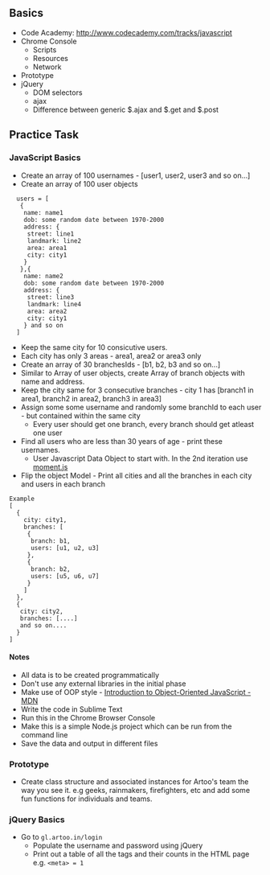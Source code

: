 ## Basics
* Code Academy: http://www.codecademy.com/tracks/javascript
* Chrome Console
  * Scripts
  * Resources
  * Network
* Prototype
* jQuery
  * DOM selectors
  * ajax
  * Difference between generic $.ajax and $.get and $.post

## Practice Task

### JavaScript Basics
* Create an array of 100 usernames - [user1, user2, user3 and so on...]
* Create an array of 100 user objects

```
  users = [
   {
    name: name1
    dob: some random date between 1970-2000
    address: {
     street: line1
     landmark: line2
     area: area1
     city: city1
    }
   },{
    name: name2
    dob: some random date between 1970-2000
    address: {
     street: line3
     landmark: line4
     area: area2
     city: city1
    } and so on
  ]
```

* Keep the same city for 10 consicutive users.
* Each city has only 3 areas - area1, area2 or area3 only
* Create an array of 30 branchesIds - [b1, b2, b3 and so on...]
* Similar to Array of user objects, create Array of branch objects with name and address.
* Keep the city same for 3 consecutive branches - city 1 has [branch1 in area1, branch2 in area2, branch3 in area3]
* Assign some some username and randomly some branchId to each user - but contained within the same city
  * Every user should get one branch, every branch should get atleast one user
* Find all users who are less than 30 years of age - print these usernames.
  * User Javascript Data Object to start with. In the 2nd iteration use [moment.js](http://momentjs.com/)
* Flip the object Model - Print all cities and all the branches in each city and users in each branch
```
Example
[
  {
    city: city1,
    branches: [
     {
      branch: b1,
      users: [u1, u2, u3]
     },
     {
      branch: b2,
      users: [u5, u6, u7]
     }
    ]
  },
  {
   city: city2,
   branches: [....]
   and so on....
  }
]
```

#### Notes
* All data is to be created programmatically
* Don't use any external libraries in the initial phase
* Make use of OOP style - [Introduction to Object-Oriented JavaScript - MDN](https://developer.mozilla.org/en-US/docs/Web/JavaScript/Introduction_to_Object-Oriented_JavaScript)
* Write the code in Sublime Text
* Run this in the Chrome Browser Console
* Make this is a simple Node.js project which can be run from the command line
* Save the data and output in different files

### Prototype
* Create class structure and associated instances for Artoo's team the way you see it. e.g geeks, rainmakers, firefighters, etc and add some fun functions for individuals and teams.

### jQuery Basics
* Go to ```gl.artoo.in/login```
  * Populate the username and password using jQuery
  * Print out a table of all the tags and their counts in the HTML page e.g. ```<meta> = 1```

